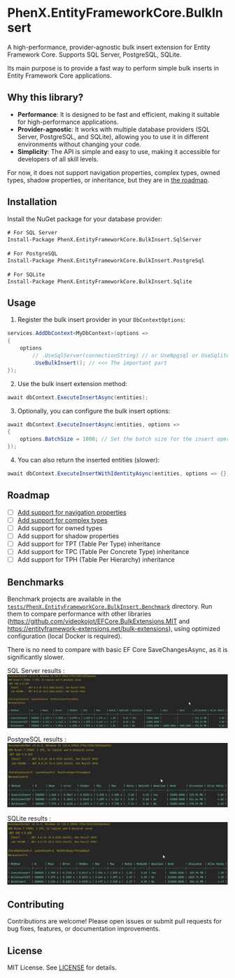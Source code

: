 # PhenX.EntityFrameworkCore.BulkInsert

A high-performance, provider-agnostic bulk insert extension for Entity Framework Core. Supports SQL Server, PostgreSQL, SQLite.

Its main purpose is to provide a fast way to perform simple bulk inserts in Entity Framework Core applications.

## Why this library?

- **Performance**: It is designed to be fast and efficient, making it suitable for high-performance applications.
- **Provider-agnostic**: It works with multiple database providers (SQL Server, PostgreSQL, and SQLite), allowing you to use it in different environments without changing your code.
- **Simplicity**: The API is simple and easy to use, making it accessible for developers of all skill levels.

For now, it does not support navigation properties, complex types, owned types, shadow properties, or inheritance,
but they are in [the roadmap](#roadmap).

## Installation

Install the NuGet package for your database provider:

```shell
# For SQL Server
Install-Package PhenX.EntityFrameworkCore.BulkInsert.SqlServer

# For PostgreSQL
Install-Package PhenX.EntityFrameworkCore.BulkInsert.PostgreSql

# For SQLite
Install-Package PhenX.EntityFrameworkCore.BulkInsert.Sqlite
```

## Usage

1. Register the bulk insert provider in your `DbContextOptions`:

```csharp
services.AddDbContext<MyDbContext>(options =>
{
    options
        // .UseSqlServer(connectionString) // or UseNpgsql or UseSqlite, as appropriate
        .UseBulkInsert(); // <<< The important part
});
```

2. Use the bulk insert extension method:

```csharp
await dbContext.ExecuteInsertAsync(entities);
```

3. Optionally, you can configure the bulk insert options:

```csharp
await dbContext.ExecuteInsertAsync(entities, options =>
{
    options.BatchSize = 1000; // Set the batch size for the insert operation, the default value is different for each provider
});
```

4. You can also return the inserted entities (slower):

```csharp
await dbContext.ExecuteInsertWithIdentityAsync(entities, options => {});
```

## Roadmap

- [ ] [Add support for navigation properties](https://github.com/PhenX/PhenX.EntityFrameworkCore.BulkInsert/issues/2)
- [ ] [Add support for complex types](https://github.com/PhenX/PhenX.EntityFrameworkCore.BulkInsert/issues/3)
- [ ] Add support for owned types
- [ ] Add support for shadow properties
- [ ] Add support for TPT (Table Per Type) inheritance
- [ ] Add support for TPC (Table Per Concrete Type) inheritance
- [ ] Add support for TPH (Table Per Hierarchy) inheritance

## Benchmarks
Benchmark projects are available in the [`tests/PhenX.EntityFrameworkCore.BulkInsert.Benchmark`](tests/PhenX.EntityFrameworkCore.BulkInsert.Benchmark/LibComparator.cs) directory.
Run them to compare performance with other libraries (https://github.com/videokojot/EFCore.BulkExtensions.MIT and https://entityframework-extensions.net/bulk-extensions),
using optimized configuration (local Docker is required).

There is no need to compare with basic EF Core SaveChangesAsync, as it is significantly slower.

SQL Server results :
![bench-sqlserver.png](images/bench-sqlserver.png)

PostgreSQL results :
![bench-postgresql.png](images/bench-postgresql.png)

SQLite results :
![bench-sqlite.png](images/bench-sqlite.png)

## Contributing
Contributions are welcome! Please open issues or submit pull requests for bug fixes, features, or documentation improvements.

## License
MIT License. See [LICENSE](LICENSE) for details.

